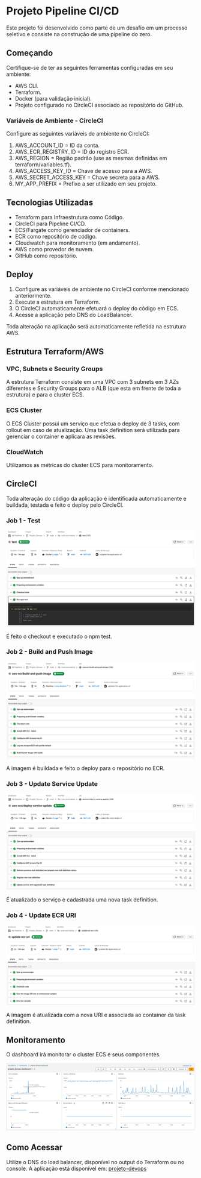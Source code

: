# Projeto Pipeline CI/CD

Este projeto foi desenvolvido como parte de um desafio em um processo seletivo e consiste na construção de uma pipeline do zero.

## Começando

Certifique-se de ter as seguintes ferramentas configuradas em seu ambiente:
- AWS CLI.
- Terraform.
- Docker (para validação inicial).
- Projeto configurado no CircleCI associado ao repositório do GitHub.

### Variáveis de Ambiente - CircleCI

Configure as seguintes variáveis de ambiente no CircleCI:

1. AWS_ACCOUNT_ID = ID da conta.
2. AWS_ECR_REGISTRY_ID = ID do registro ECR.
3. AWS_REGION = Região padrão (use as mesmas definidas em terraform/variables.tf).
4. AWS_ACCESS_KEY_ID = Chave de acesso para a AWS.
5. AWS_SECRET_ACCESS_KEY = Chave secreta para a AWS.
6. MY_APP_PREFIX = Prefixo a ser utilizado em seu projeto.

## Tecnologias Utilizadas

- Terraform para Infraestrutura como Código.
- CircleCI para Pipeline CI/CD.
- ECS/Fargate como gerenciador de containers.
- ECR como repositório de código.
- Cloudwatch para monitoramento (em andamento).
- AWS como provedor de nuvem.
- GitHub como repositório.

## Deploy

1. Configure as variáveis de ambiente no CircleCI conforme mencionado anteriormente.
2. Execute a estrutura em Terraform.
3. O CircleCI automaticamente efetuará o deploy do código em ECS.
4. Acesse a aplicação pelo DNS do LoadBalancer.

Toda alteração na aplicação será automaticamente refletida na estrutura AWS.

## Estrutura Terraform/AWS

### VPC, Subnets e Security Groups

A estrutura Terraform consiste em uma VPC com 3 subnets em 3 AZs diferentes e Security Groups para o ALB (que esta em frente de toda a estrutura) e para o cluster ECS.

### ECS Cluster

O ECS Cluster possui um serviço que efetua o deploy de 3 tasks, com rollout em caso de atualização. Uma task definition será utilizada para gerenciar o container e aplicara as revisões.

### CloudWatch

Utilizamos as métricas do cluster ECS para monitoramento.

## CircleCI

Toda alteração do código da aplicação é identificada automaticamente e buildada, testada e feito o deploy pelo CircleCI.

### Job 1 - Test
![Job Test](/images/circleci-job-test.png)

É feito o checkout e executado o npm test.

### Job 2 - Build and Push Image
![Job Build and Push Image](/images/circleci-job-build-and-push-image.png)

A imagem é buildada e feito o deploy para o repositório no ECR.

### Job 3 - Update Service Update
![Job Update Service Update](/images/circleci-job-deploy-service-update.png)

É atualizado o serviço e cadastrada uma nova task definition.

### Job 4 - Update ECR URI
![Job Update ECR URI](/images/circleci-job-update-ecr-uri.png)

A imagem é atualizada com a nova URI e associada ao container da task definition.

## Monitoramento

O dashboard irá monitorar o cluster ECS e seus componentes.

![Cloudwatch Dashboard](/images/cloudwatch-dashboard.png)

## Como Acessar

Utilize o DNS do load balancer, disponível no output do Terraform ou no console. A aplicação está disponível em: [projeto-devops](http://aurora-941215823.us-east-1.elb.amazonaws.com/)

